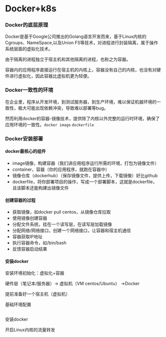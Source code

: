 # Docker+k8s

### Docker的底层原理

Docker是基于Google公司推出的Golang语言开发而来，基于Linux内核的Cgroups、NameSpace,以及Union FS等技术，对进程进行封装隔离，属于操作系统层面的虚拟化技术。

由于隔离的进程独立于宿主机和其他隔离的进程，也称之为容器。

容器内的应用程序直接运行在宿主机的内核上，容器没有自己的内核，也没有对硬件进行虚拟化，因此容器比虚拟机更为轻便。

### Docker一致性的环境

在企业里，程序从开发环境，到测试服务器，到生产环境，难以保证机器环境的一致性，极大可能出现依赖冲突，导致难以部署等bug。

然而利用docker的容器-镜像技术，提供除了内核以外完整的运行时环境，确保了应用环境的一致性。`docker image` `dockerfile`

### Docker安装部署

#### docker最核心的组件

- image镜像，构建容器（我们讲应用程序运行所需的环境，打包为镜像文件）
- container，容器（你的应用程序，就跑在容器中）
- 镜像仓库（dockerhub）（保存镜像文件，提供上传，下载镜像）好比github
- dockerfile，将你部署项目的操作，写成一个部署脚本，这就是dockerfile，且该脚本还能构建出镜像文件

#### 创建容器的过程

- 获取镜像，如docker pull centos，从镜像仓库拉取
- 使用镜像创建容器
- 分配文件系统，挂在一个读写层，在读写层加载镜像
- 分配网络/网络接口，创建一个网络接口，让容器和宿主机通信
- 容器获取IP地址
- 执行容器命令，如/bin/bash
- 反馈容器启动结果

#### 安装docker

安装环境初始化：虚拟化+容器 	

硬件层（笔记本/服务器）-> 虚拟机（VM centos/Ubuntu） ->Docker

提前准备好一个宿主机（虚拟机）

基础环境配置

```

```

安装docker

开启Linux内核的流量转发

```

```


